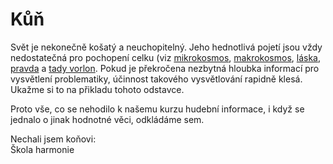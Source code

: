 # Kůň

Svět je nekonečně košatý a neuchopitelný. Jeho hednotlivá pojetí jsou vždy nedostatečná pro pochopení celku \(viz [mikrokosmos](https://cs.wikipedia.org/wiki/Mikrokosmos), [makrokosmos](https://de.wikipedia.org/wiki/Makrokosmos), [láska](https://cs.wikipedia.org/wiki/L%C3%A1ska), [pravda](https://cs.wikipedia.org/wiki/Pravda) a [tady vorlon](http://img05.deviantart.net/97e7/i/2012/180/7/9/babylon_5__vorlon_empire_by_veilaks-d55c5tx.jpg). Pokud je překročena nezbytná hloubka informací pro vysvětlení problematiky, účinnost takového vysvětlování rapidně klesá. Ukažme si to na přikladu tohoto odstavce.

Proto vše, co se nehodilo k našemu kurzu hudební informace, i když se jednalo o jinak hodnotné věci, odkládáme sem.  
  
Nechali jsem koňovi:  
Škola harmonie 

